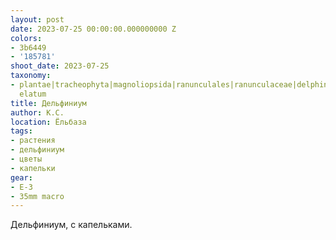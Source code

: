 ```yaml
---
layout: post
date: 2023-07-25 00:00:00.000000000 Z
colors:
- 3b6449
- '185781'
shoot_date: 2023-07-25
taxonomy:
- plantae|tracheophyta|magnoliopsida|ranunculales|ranunculaceae|delphinium|delphinium
  elatum
title: Дельфиниум
author: К.С.
location: Ёльбаза
tags:
- растения
- дельфиниум
- цветы
- капельки
gear:
- E-3
- 35mm macro
---
```

Дельфиниум, с капельками.

